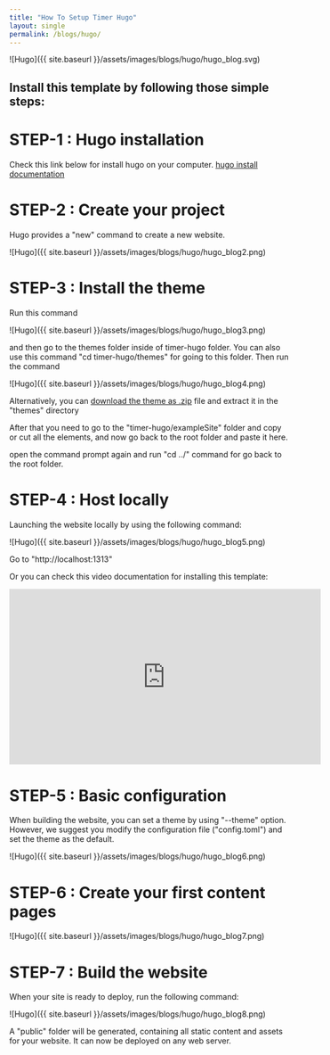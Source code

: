 ```yaml
---
title: "How To Setup Timer Hugo"
layout: single
permalink: /blogs/hugo/
---
```

![Hugo]({{ site.baseurl }}/assets/images/blogs/hugo/hugo_blog.svg)
## Install this template by following those simple steps:
# STEP-1 : Hugo installation
Check this link below for install hugo on your computer. [hugo install documentation](https://gohugo.io/getting-started/installing/)

# STEP-2 : Create your project
Hugo provides a "new" command to create a new website.

![Hugo]({{ site.baseurl }}/assets/images/blogs/hugo/hugo_blog2.png)

# STEP-3 : Install the theme
Run this command

![Hugo]({{ site.baseurl }}/assets/images/blogs/hugo/hugo_blog3.png)

and then go to the themes folder inside of timer-hugo folder. You can also use this command "cd timer-hugo/themes" for going to this folder. Then run the command

![Hugo]({{ site.baseurl }}/assets/images/blogs/hugo/hugo_blog4.png)

Alternatively, you can [download the theme as .zip](https://github.com/themefisher/timer-hugo/archive/master.zip) file and extract it in the "themes" directory

After that you need to go to the "timer-hugo/exampleSite" folder and copy or cut all the elements, and now go back to the root folder and paste it here.

open the command prompt again and run "cd ../" command for go back to the root folder.

# STEP-4 : Host locally
Launching the website locally by using the following command:

![Hugo]({{ site.baseurl }}/assets/images/blogs/hugo/hugo_blog5.png)

Go to "http://localhost:1313"

Or you can check this video documentation for installing this template:

<iframe width="560" height="315" src="https://www.youtube.com/embed/Ezd_STvPJbA" 
title="YouTube video player" frameborder="0" allowfullscreen></iframe>

# STEP-5 : Basic configuration
When building the website, you can set a theme by using "--theme" option. However, we suggest you modify the configuration file ("config.toml") and set the theme as the default.

![Hugo]({{ site.baseurl }}/assets/images/blogs/hugo/hugo_blog6.png)

# STEP-6 : Create your first content pages

![Hugo]({{ site.baseurl }}/assets/images/blogs/hugo/hugo_blog7.png)

# STEP-7 : Build the website
When your site is ready to deploy, run the following command:

![Hugo]({{ site.baseurl }}/assets/images/blogs/hugo/hugo_blog8.png)

A "public" folder will be generated, containing all static content and assets for your website. It can now be deployed on any web server.
